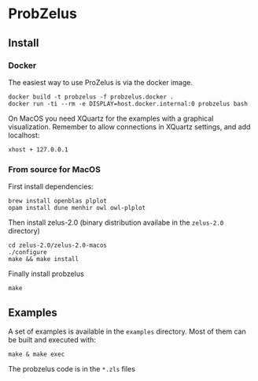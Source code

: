 # ProbZelus

## Install

### Docker

The easiest way to use ProZelus is via the docker image.
```
docker build -t probzelus -f probzelus.docker .
docker run -ti --rm -e DISPLAY=host.docker.internal:0 probzelus bash
```

On MacOS you need XQuartz for the examples with a graphical visualization.
Remember to allow connections in XQuartz settings, and add localhost:
```
xhost + 127.0.0.1
```

### From source for MacOS

First install dependencies:
```
brew install openblas plplot
opam install dune menhir owl owl-plplot
```

Then install zelus-2.0 (binary distribution availabe in the `zelus-2.0` directory)
```
cd zelus-2.0/zelus-2.0-macos
./configure
make && make install
```

Finally install probzelus
```
make
```

## Examples

A set of examples is available in the `examples` directory.
Most of them can be built and executed with:

```
make & make exec
```

The probzelus code is in the `*.zls` files